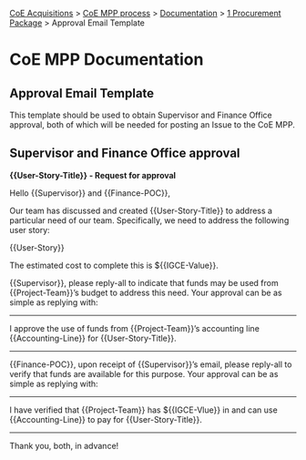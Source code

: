 [CoE Acquisitions](https://github.com/GSA/coe-acquisitions) > [CoE MPP process](https://github.com/GSA/coe-mpp-process/) > [Documentation](https://github.com/GSA/coe-mpp-process/documentation/) > [1 Procurement Package](https://github.com/GSA/CoE-MPP-process/blob/master/Documentation/1-Procurement-Package/) > Approval Email Template

# CoE MPP Documentation
## Approval Email Template

This template should be used to obtain Supervisor and Finance Office approval, both of which will be needed for posting an Issue to the CoE MPP.

## Supervisor and Finance Office approval

**{{User-Story-Title}} - Request for approval**

Hello {{Supervisor}} and {{Finance-POC}},

Our team has discussed and created {{User-Story-Title}} to address a particular need of our team. Specifically, we need to address the following user story:

{{User-Story}}

The estimated cost to complete this is ${{IGCE-Value}}.

{{Supervisor}}, please reply-all to indicate that funds may be used from {{Project-Team}}’s budget to address this need. Your approval can be as simple as replying with:

-------------

I approve the use of funds from {{Project-Team}}’s accounting line {{Accounting-Line}} for {{User-Story-Title}}.

-------------

{{Finance-POC}}, upon receipt of {{Supervisor}}’s email, please reply-all to verify that funds are available for this purpose. Your approval can be as simple as replying with:

-------------

I have verified that {{Project-Team}} has ${{IGCE-Vlue}} in and can use {{Accounting-Line}} to pay for {{User-Story-Title}}.

-------------

Thank you, both, in advance!
